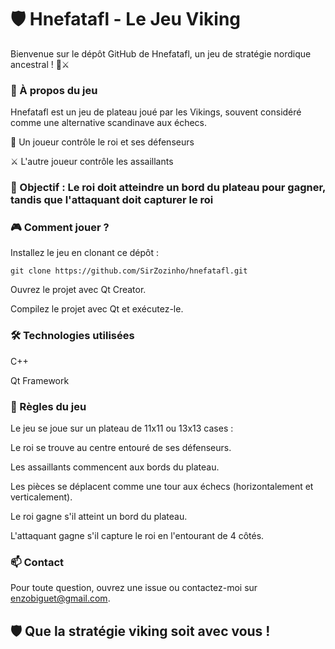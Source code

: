 # 🛡️ Hnefatafl - Le Jeu Viking

Bienvenue sur le dépôt GitHub de Hnefatafl, un jeu de stratégie nordique ancestral ! 🏹⚔️

### 📖 À propos du jeu

Hnefatafl est un jeu de plateau joué par les Vikings, souvent considéré comme une alternative scandinave aux échecs.

🏰 Un joueur contrôle le roi et ses défenseurs

⚔️ L'autre joueur contrôle les assaillants

### 🎯 Objectif : Le roi doit atteindre un bord du plateau pour gagner, tandis que l'attaquant doit capturer le roi

### 🎮 Comment jouer ?

Installez le jeu en clonant ce dépôt :

```
git clone https://github.com/SirZozinho/hnefatafl.git
```

Ouvrez le projet avec Qt Creator.

Compilez le projet avec Qt et exécutez-le.

### 🛠️ Technologies utilisées

C++

Qt Framework

### 📜 Règles du jeu

Le jeu se joue sur un plateau de 11x11 ou 13x13 cases :

Le roi se trouve au centre entouré de ses défenseurs.

Les assaillants commencent aux bords du plateau.

Les pièces se déplacent comme une tour aux échecs (horizontalement et verticalement).

Le roi gagne s'il atteint un bord du plateau.

L'attaquant gagne s'il capture le roi en l'entourant de 4 côtés.

### 📫 Contact

Pour toute question, ouvrez une issue ou contactez-moi sur enzobiguet@gmail.com.

## 🛡️ Que la stratégie viking soit avec vous !
